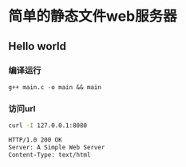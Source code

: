# 简单的静态文件web服务器

## Hello world
### 编译运行
`g++ main.c -o main && main`

### 访问url
```bash
curl -I 127.0.0.1:8080

HTTP/1.0 200 OK
Server: A Simple Web Server
Content-Type: text/html
```